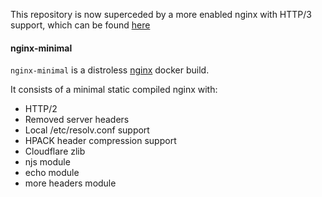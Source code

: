 This repository is now superceded by a more enabled nginx with HTTP/3 support, which can be found [here](https://github.com/robvanoostenrijk/haproxy-http3)

#### nginx-minimal ####

`nginx-minimal` is a distroless [nginx](https://nginx.org) docker build.

It consists of a minimal static compiled nginx with:

* HTTP/2
* Removed server headers
* Local /etc/resolv.conf support
* HPACK header compression support
* Cloudflare zlib
* njs module
* echo module
* more headers module
